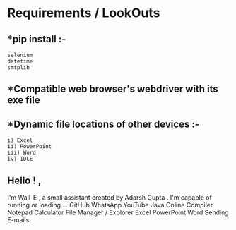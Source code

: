 # Requirements / LookOuts

## *pip install :-
    selenium
    datetime
    smtplib

## *Compatible web browser's webdriver with its exe file 

## *Dynamic file locations of other devices :- 
    i) Excel
    ii) PowerPoint
    iii) Word
    iv) IDLE

## Hello ! ,
I'm  Wall-E , a small assistant created by Adarsh Gupta .
I'm capable of running or loading ...
    GitHub
    WhatsApp
    YouTube
    Java Online Compiler
    Notepad
    Calculator
    File Manager / Explorer
    Excel
    PowerPoint
    Word
    Sending E-mails
